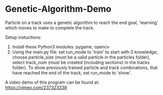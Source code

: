 # Genetic-Algorithm-Demo
Particle on a track uses a genetic algorithm to reach the end goal, 'learning' which moves to make to complete the track.

Setup instuctions:
1. Install these Python3 modules: pygame, opencv
2. Using the main.py file: set run_mode to 'train' to start with 0 knowledge, choose particle_size (must be a valid particle in the particles folder), select track_num (must be created (including sections) in the tracks folder).
To show previously trained particle and track combinations, that have reached the end of the track, set run_mode to 'show'.

A video demo of this program can be found at: https://vimeo.com/237323338
